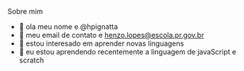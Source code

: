 Sobre mim
- 👋 ola meu nome e @hpignatta
- 👀 meu email de contato e henzo.lopes@escola.pr.gov.br
- 👀 estou interesado em aprender novas linguagens 
- 🌱 eu estou aprendendo recentemente a linguagem de javaScript e scratch
